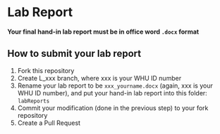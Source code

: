 # Lab Report

**Your final hand-in lab report must be in office word `.docx` format**

## How to submit your lab report

1.  Fork this repository
2.  Create L_xxx branch, where xxx is your WHU ID number
3.  Rename your lab report to be `xxx_yourname.docx` (again, xxx is your WHU ID number), 
and put your hand-in lab report into this folder: `labReports`
4.  Commit your modification (done in the previous step) to your fork repository
5.  Create a Pull Request

